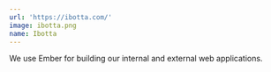 ```yaml
---
url: 'https://ibotta.com/'
image: ibotta.png
name: Ibotta
---
```

We use Ember for building our internal and external web applications.